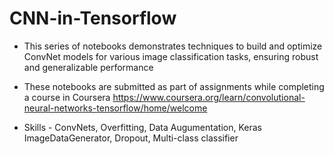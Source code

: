 # CNN-in-Tensorflow

* This series of notebooks demonstrates techniques to build and optimize ConvNet models for various image classification tasks, ensuring robust and generalizable performance

* These notebooks are submitted as part of assignments while completing a course in Coursera
    https://www.coursera.org/learn/convolutional-neural-networks-tensorflow/home/welcome
* Skills - ConvNets, Overfitting, Data Augumentation, Keras ImageDataGenerator, Dropout, Multi-class classifier
